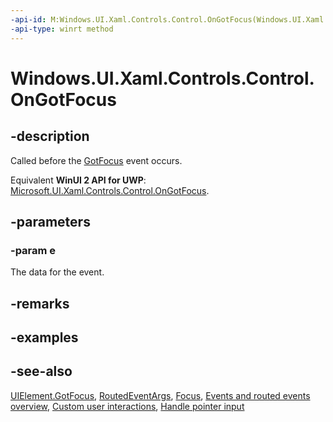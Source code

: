 ```yaml
---
-api-id: M:Windows.UI.Xaml.Controls.Control.OnGotFocus(Windows.UI.Xaml.RoutedEventArgs)
-api-type: winrt method
---
```


<!-- Method syntax
virtual protected void OnGotFocus(Windows.UI.Xaml.RoutedEventArgs e)
-->

# Windows.UI.Xaml.Controls.Control.OnGotFocus

## -description
Called before the [GotFocus](../windows.ui.xaml/uielement_gotfocus.md) event occurs.

Equivalent **WinUI 2 API for UWP**: [Microsoft.UI.Xaml.Controls.Control.OnGotFocus](/windows/winui/api/microsoft.ui.xaml.controls.control.ongotfocus).

## -parameters
### -param e
The data for the event.

## -remarks

## -examples

## -see-also
[UIElement.GotFocus](../windows.ui.xaml/uielement_gotfocus.md), [RoutedEventArgs](../windows.ui.xaml/routedeventargs.md), [Focus](control_focus_195503898.md), [Events and routed events overview](/windows/uwp/xaml-platform/events-and-routed-events-overview), [Custom user interactions](/windows/uwp/design/layout/index), [Handle pointer input](/windows/uwp/input-and-devices/handle-pointer-input)
